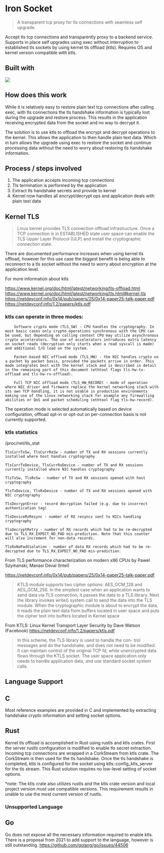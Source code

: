 # Iron Socket
> A transparent tcp proxy for tls connections with seamless self upgrade. 

Accept tls tcp connections and transparently proxy to a backend service. 
Supports in place self upgrades using exec without interruption to established tls sockets by using kernel tls offload (ktls).
Requires OS and kernel version compatible with ktls.


## Built with
<img src="https://img.shields.io/badge/Rust-FFF?style=for-the-badge&logo=rust&logoColor=black" /> 

## How does this work

While it is relatively easy to restore plain text tcp connections after calling exec, with tls connections the tls handshake information is typically lost during the upgrade and restore process. 
This results in the application receiving encrypted data from the socket and no way to decrypt it.

The solution is to use ktls to offload the encrypt and decrypt operations to the kernel. This allows the application to then handle plain text data. 
Which in turn allows the upgrade using exec to restore the socket and continue processing data without the need to worry about restoring tls handshake information.

## Process / steps involved

1. The application accepts incoming tcp connections
2. Tls termination is performed by the application
3. Extract tls handshake secrets and provide to kernel
4. Kernel now handles all encrypt/decrypt ops and application deals with plain text data

## Kernel TLS

>Linux kernel provides TLS connection offload infrastructure. Once a TCP connection is in ESTABLISHED state user space can enable the TLS Upper Layer Protocol (ULP) and install the cryptographic connection state.

There are documented performance increases when using kernel tls offload, however for this use case the biggest benefit is being able to reconnect to a tls socket without the need to worry about encryption at the application level.

For more information about ktls

https://www.kernel.org/doc/html/latest/networking/tls-offload.html
https://www.kernel.org/doc/html/latest/networking/tls.html#kernel-tls
https://netdevconf.info/0x14/pub/papers/25/0x14-paper25-talk-paper.pdf
https://netdevconf.info/1.2/papers/ktls.pdf

### ktls can operate in three modes:

        Software crypto mode (TLS_SW) - CPU handles the cryptography. In most basic cases only crypto operations synchronous with the CPU can be used, but depending on calling context CPU may utilize asynchronous crypto accelerators. The use of accelerators introduces extra latency on socket reads (decryption only starts when a read syscall is made) and additional I/O load on the system.

        Packet-based NIC offload mode (TLS_HW) - the NIC handles crypto on a packet by packet basis, provided the packets arrive in order. This mode integrates best with the kernel stack and is described in detail in the remaining part of this document (ethtool flags tls-hw-tx-offload and tls-hw-rx-offload).

        Full TCP NIC offload mode (TLS_HW_RECORD) - mode of operation where NIC driver and firmware replace the kernel networking stack with its own TCP handling, it is not usable in production environments making use of the Linux networking stack for example any firewalling abilities or QoS and packet scheduling (ethtool flag tls-hw-record).
The operation mode is selected automatically based on device configuration, offload opt-in or opt-out on per-connection basis is not currently supported.

### ktls statistics

/proc/net/tls_stat



    TlsCurrTxSw, TlsCurrRxSw - number of TX and RX sessions currently installed where host handles cryptography

    TlsCurrTxDevice, TlsCurrRxDevice - number of TX and RX sessions currently installed where NIC handles cryptography

    TlsTxSw, TlsRxSw - number of TX and RX sessions opened with host cryptography

    TlsTxDevice, TlsRxDevice - number of TX and RX sessions opened with NIC cryptography

    TlsDecryptError - record decryption failed (e.g. due to incorrect authentication tag)

    TlsDeviceRxResync - number of RX resyncs sent to NICs handling cryptography

    TlsDecryptRetry - number of RX records which had to be re-decrypted due to TLS_RX_EXPECT_NO_PAD mis-prediction. Note that this counter will also increment for non-data records.

    TlsRxNoPadViolation - number of data RX records which had to be re-decrypted due to TLS_RX_EXPECT_NO_PAD mis-prediction.

From TLS performance characterization on modern x86 CPUs by
Pawel Szymanski, Manasi Deval (Intel)

https://netdevconf.info/0x14/pub/papers/25/0x14-paper25-talk-paper.pdf
>KTLS module supports two cipher
options: AES_GCM_128 and AES_GCM_256.
In the simplest case when an application wants to send
data via TLS connection, it passes the data to a TLS library.
Next the library invokes write() system call to send the data
into the TLS module. When the cryptographic module is
about to encrypt the data, it reads the plain text data from
buffers located in user space and puts the cipher text into
buffers located in Kernel space

From KTLS: Linux Kernel Transport Layer Security by Dave Watson (Facebook)
https://netdevconf.info/1.2/papers/ktls.pdf
>In this scheme, the TLS library is used to handle the con-
trol messages and do the handshake, and does not need to
be modified. It can maintain control of the original TCP fd,
while unencrypted data flows through the KTLS socket. The
user space application only needs to handle application data,
and use standard socket system calls.

## Language Support

## C
Most reference examples are provided in C and implemented by extracting handshake crypto information and setting socket options.

## Rust 
Kernel tls offload is accomplished in Rust using rustls and ktls crates. 
First the server rustls configuration is modified to enable tls secret extraction.
Incoming tcp connections are wrapped in a CorkStream from ktls crate. 
The CorkStream is then used for the tls handshake.
Once the tls handshake is completed, ktls is configured for the socket using ktls::config_ktls_server for the tls stream.
This Rust solution requires no low-level setting of socket options.

*note: The ktls crate also utilizes rustls and the ktls crate version and local project version must use compatible versions. 
This requirement results in unable to use the most current version of rustls.

### Unsupported Language
## Go
Go does not expose all the necessary information required to enable ktls. 
There is a proposal from 2021 to add support to the language, however is still outstanding.
https://github.com/golang/go/issues/44506

